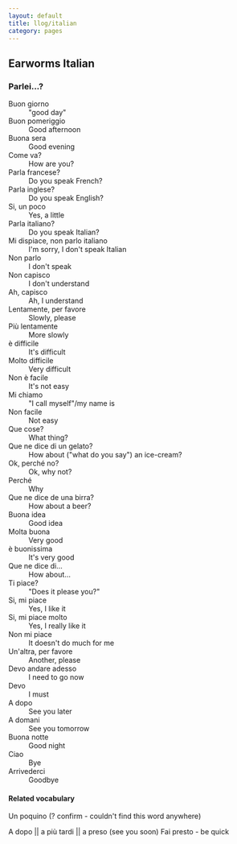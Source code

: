 ```yaml
---
layout: default
title: llog/italian
category: pages
---
```


## Earworms Italian

### Parlei...?

<dl>
  <dt>Buon giorno</dt>
  <dd>"good day"</dd>
  <dt>Buon pomeriggio</dt>
  <dd>Good afternoon</dd>
  <dt>Buona sera</dt>
  <dd>Good evening</dd>
  <dt>Come va?</dt>
  <dd>How are you?</dd>
  <dt>Parla francese?</dt>
  <dd>Do you speak French?</dd>
  <dt>Parla inglese?</dt>
  <dd>Do you speak English?</dd>
  <dt>Si, un poco</dt>
  <dd>Yes, a little</dd>
  <dt>Parla italiano?</dt>
  <dd>Do you speak Italian?</dd>
  <dt>Mi dispiace, non parlo italiano</dt>
  <dd>I'm sorry, I don't speak Italian</dd>
  <dt>Non parlo</dt>
  <dd>I don't speak</dd>
  <dt>Non capisco</dt>
  <dd>I don't understand</dd>
  <dt>Ah, capisco</dt>
  <dd>Ah, I understand</dd>
  <dt>Lentamente, per favore</dt>
  <dd>Slowly, please</dd>
  <dt>Più lentamente</dt>
  <dd>More slowly</dd>
  <dt>è difficile</dt>
  <dd>It's difficult</dd>
  <dt>Molto difficile</dt>
  <dd>Very difficult</dd>
  <dt>Non è facile</dt>
  <dd>It's not easy</dd>
  <dt>Mi chiamo</dt>
  <dd>"I call myself"/my name is</dd>
  <dt>Non facile</dt>
  <dd>Not easy</dd>
  <dt>Que cose?</dt>
  <dd>What thing?</dd>
  <dt>Que ne dice di un gelato?</dt>
  <dd>How about ("what do you say") an ice-cream?</dd>
  <dt>Ok, perché no?</dt>
  <dd>Ok, why not?</dd>
  <dt>Perché</dt>
  <dd>Why</dd>
  <dt>Que ne dice de una birra?</dt>
  <dd>How about a beer?</dd>
  <dt>Buona idea</dt>
  <dd>Good idea</dd>
  <dt>Molta buona</dt>
  <dd>Very good</dd>
  <dt>è buonissima</dt>
  <dd>It's very good</dd>
  <dt>Que ne dice di...</dt>
  <dd>How about...</dd>
  <dt>Ti piace?</dt>
  <dd>"Does it please you?"</dd>
  <dt>Si, mi piace</dt>
  <dd>Yes, I like it</dd>
  <dt>Si, mi piace molto</dt>
  <dd>Yes, I really like it</dd>
  <dt> Non mi piace</dt>
  <dd>It doesn't do much for me</dd>
  <dt> Un'altra, per favore</dt>
  <dd>Another, please</dd>
  <dt> Devo andare adesso</dt>
  <dd>I need to go now</dd>
  <dt> Devo</dt>
  <dd>I must</dd>
  <dt> A dopo </dt>
  <dd>See you later</dd>
  <dt> A domani</dt>
  <dd>See you tomorrow</dd>
  <dt> Buona notte</dt>
  <dd>Good night</dd>
  <dt> Ciao</dt>
  <dd>Bye</dd>
  <dt> Arrivederci</dt>
  <dd>Goodbye</dd>
  <dt></dt>
  <dd></dd>
</dl>

#### Related vocabulary

Un poquino (? confirm - couldn't find this word anywhere)

A dopo || a più tardi || a preso (see you soon)
Fai presto - be quick
